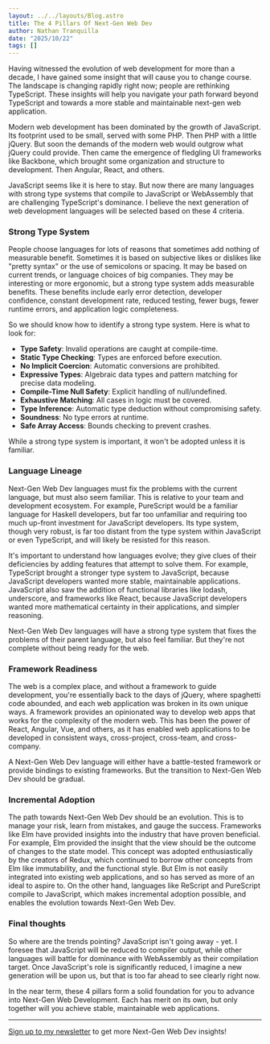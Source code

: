 ```yaml
---
layout: ../../layouts/Blog.astro
title: The 4 Pillars Of Next-Gen Web Dev
author: Nathan Tranquilla
date: "2025/10/22"
tags: []
---
```

Having witnessed the evolution of web development for more than a decade, I have gained some insight that will cause you to change course. The landscape is changing rapidly right now; people are rethinking TypeScript. These insights will help you navigate your path forward beyond TypeScript and towards a more stable and maintainable next-gen web application.

Modern web development has been dominated by the growth of JavaScript. Its footprint used to be small, served with some PHP. Then PHP with a little jQuery. But soon the demands of the modern web would outgrow what jQuery could provide. Then came the emergence of fledgling UI frameworks like Backbone, which brought some organization and structure to development. Then Angular, React, and others. 

JavaScript seems like it is here to stay. But now there are many languages with strong type systems that compile to JavaScript or WebAssembly that are challenging TypeScript's dominance. I believe the next generation of web development languages will be selected based on these 4 criteria. 


### Strong Type System
People choose languages for lots of reasons that sometimes add nothing of measurable benefit. Sometimes it is based on subjective likes or dislikes like "pretty syntax" or the use of semicolons or spacing. It may be based on current trends, or language choices of big companies. They may be interesting or more ergonomic, but a strong type system adds measurable benefits. These benefits include early error detection, developer confidence, constant development rate, reduced testing, fewer bugs, fewer runtime errors, and application logic completeness. 

So we should know how to identify a strong type system. Here is what to look for:

- **Type Safety**: Invalid operations are caught at compile-time.
- **Static Type Checking**: Types are enforced before execution.
- **No Implicit Coercion**: Automatic conversions are prohibited.
- **Expressive Types**: Algebraic data types and pattern matching for precise data modeling.
- **Compile-Time Null Safety**: Explicit handling of null/undefined.
- **Exhaustive Matching**: All cases in logic must be covered.
- **Type Inference**: Automatic type deduction without compromising safety.
- **Soundness**: No type errors at runtime.
- **Safe Array Access**: Bounds checking to prevent crashes.

While a strong type system is important, it won't be adopted unless it is familiar.

### Language Lineage
Next-Gen Web Dev languages must fix the problems with the current language, but must also seem familiar. This is relative to your team and development ecosystem. For example, PureScript would be a familiar language for Haskell developers, but far too unfamiliar and requiring too much up-front investment for JavaScript developers. Its type system, though very robust, is far too distant from the type system within JavaScript or even TypeScript, and will likely be resisted for this reason.  

It's important to understand how languages evolve; they give clues of their deficiencies by adding features that attempt to solve them. For example, TypeScript brought a stronger type system to JavaScript, because JavaScript developers wanted more stable, maintainable applications. JavaScript also saw the addition of functional libraries like lodash, underscore, and frameworks like React, because JavaScript developers wanted more mathematical certainty in their applications, and simpler reasoning. 

Next-Gen Web Dev languages will have a strong type system that fixes the problems of their parent language, but also feel familiar. But they're not complete without being ready for the web. 

### Framework Readiness
The web is a complex place, and without a framework to guide development, you're essentially back to the days of jQuery, where spaghetti code abounded, and each web application was broken in its own unique ways. A framework provides an opinionated way to develop web apps that works for the complexity of the modern web. This has been the power of React, Angular, Vue, and others, as it has enabled web applications to be developed in consistent ways, cross-project, cross-team, and cross-company. 

A Next-Gen Web Dev language will either have a battle-tested framework or provide bindings to existing frameworks. But the transition to Next-Gen Web Dev should be gradual.

### Incremental Adoption
The path towards Next-Gen Web Dev should be an evolution. This is to manage your risk, learn from mistakes, and gauge the success. Frameworks like Elm have provided insights into the industry that have proven beneficial. For example, Elm provided the insight that the view should be the outcome of changes to the state model. This concept was adopted enthusiastically by the creators of Redux, which continued to borrow other concepts from Elm like immutability, and the functional style. But Elm is not easily integrated into existing web applications, and so has served as more of an ideal to aspire to. On the other hand, languages like ReScript and PureScript compile to JavaScript, which makes incremental adoption possible, and enables the evolution towards Next-Gen Web Dev.


### Final thoughts
So where are the trends pointing? JavaScript isn't going away - yet. I foresee that JavaScript will be reduced to compiler output, while other languages will battle for dominance with WebAssembly as their compilation target. Once JavaScript's role is significantly reduced, I imagine a new generation will be upon us, but that is too far ahead to see clearly right now. 

In the near term, these 4 pillars form a solid foundation for you to advance into Next-Gen Web Development. Each has merit on its own, but only together will you achieve stable, maintainable web applications. 

---

[Sign up to my newsletter](https://nathantranquilla.kit.com/0d8a3f84b7) to get more Next-Gen Web Dev insights!